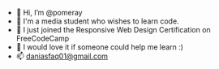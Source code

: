 - 👋 Hi, I’m @pomeray
- 👀 I'm a media student who wishes to learn code.
- 🌱 I just joined the Responsive Web Design Certification on FreeCodeCamp
- 💞️ I would love it if someone could help me learn :)
- 📫 daniasfaq01@gmail.com

<!---
rydhaani/rydhaani is a ✨ special ✨ repository because its `README.md` (this file) appears on your GitHub profile.
You can click the Preview link to take a look at your changes.
--->
